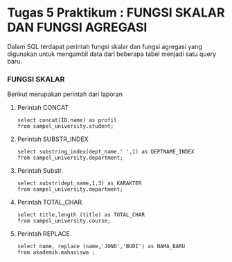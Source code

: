 # Tugas 5 Praktikum : FUNGSI SKALAR DAN FUNGSI AGREGASI

Dalam SQL terdapat perintah fungsi skalar dan fungsi agregasi yang digunakan untuk mengambil data dari beberapa tabel menjadi satu query baru.

### FUNGSI SKALAR
Berikut merupakan perintah dari laporan

1. Perintah CONCAT
   ```
   select concat(ID,name) as profil
   from sampel_university.student;
   ````

2. Perintah SUBSTR_INDEX
    ```
    select substring_index(dept_name,' ',1) as DEPTNAME_INDEX
    from sampel_university.department;
    ```

3. Perintah Substr.
    ```
    select substr(dept_name,1,3) as KARAKTER
    from sampel_university.department;
    ```
4. Perintah TOTAL_CHAR.
    ```
    select title,length (title) as TOTAL_CHAR
    from sampel_university.course;
    ```
5. Perintah REPLACE.
    ```
    select name, replace (name,'JONO','BUDI') as NAMA_BARU
    from akademik.mahasiswa ;
    ```

